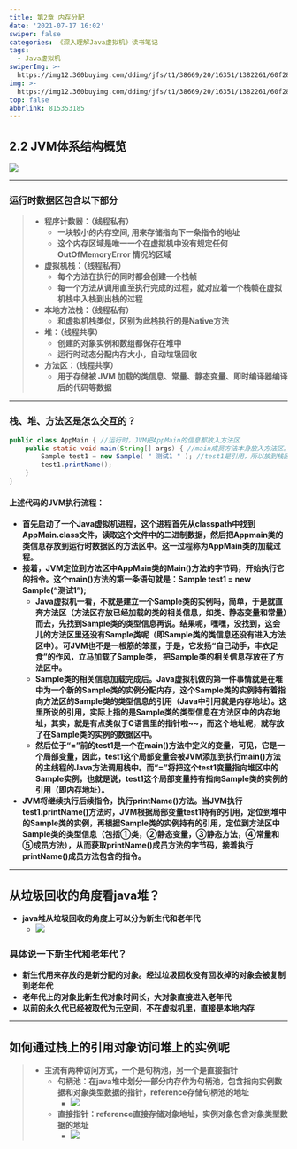 ```yaml
---
title: 第2章 内存分配
date: '2021-07-17 16:02'
swiper: false
categories: 《深入理解Java虚拟机》读书笔记
tags:
  - Java虚拟机
swiperImg: >-
  https://img12.360buyimg.com/ddimg/jfs/t1/38669/20/16351/1382261/60f28f15Ef1cd80b8/c42c1b711f61108c.png
img: >-
  https://img12.360buyimg.com/ddimg/jfs/t1/38669/20/16351/1382261/60f28f15Ef1cd80b8/c42c1b711f61108c.png
top: false
abbrlink: 815353185
---
```


## 2.2 JVM体系结构概览
![](https://img13.360buyimg.com/ddimg/jfs/t1/173588/33/19717/156152/60f17a35Ee1bce496/2e168a5d18d9e86a.jpg)

---

### 运行时数据区包含以下部分
> - **程序计数器：（线程私有）**
>    - **一块较小的内存空间, 用来存储指向下一条指令的地址**
>    - **这个内存区域是唯一一个在虚拟机中没有规定任何 OutOfMemoryError 情况的区域**
> - **虚拟机栈：（线程私有）**
>    - **每个方法在执行的同时都会创建一个栈帧**
>    - **每一个方法从调用直至执行完成的过程，就对应着一个栈帧在虚拟机栈中入栈到出栈的过程**
> - **本地方法栈：（线程私有）**
>    - **和虚拟机栈类似，区别为此栈执行的是Native方法**
> - **堆：（线程共享）**
>    - **创建的对象实例和数组都保存在堆中**
>    - **运行时动态分配内存大小，自动垃圾回收**
> - **方法区：（线程共享）**
>    - **用于存储被 JVM 加载的类信息、常量、静态变量、即时编译器编译后的代码等数据**


---

### 栈、堆、方法区是怎么交互的？
```java
public class AppMain { //运行时，JVM把AppMain的信息都放入方法区    
    public static void main(String[] args) { //main成员方法本身放入方法区。    
        Sample test1 = new Sample( " 测试1 " ); //test1是引用，所以放到栈区里，Sample是对象应该放到堆里         
        test1.printName();    
    }
}
```
#### 上述代码的JVM执行流程：

- **首先启动了一个Java虚拟机进程，这个进程首先从classpath中找到AppMain.class文件，读取这个文件中的二进制数据，然后把Appmain类的类信息存放到运行时数据区的方法区中。这一过程称为AppMain类的加载过程。**
- **接着，JVM定位到方法区中AppMain类的Main()方法的字节码，开始执行它的指令。这个main()方法的第一条语句就是：Sample test1 = new Sample(“测试1”);**
   - **Java虚拟机一看，不就是建立一个Sample类的实例吗，简单，于是就直奔方法区（方法区存放已经加载的类的相关信息，如类、静态变量和常量）而去，先找到Sample类的类型信息再说。结果呢，嘿嘿，没找到，这会儿的方法区里还没有Sample类呢（即Sample类的类信息还没有进入方法区中）。可JVM也不是一根筋的笨蛋，于是，它发扬“自己动手，丰衣足食”的作风，立马加载了Sample类， 把Sample类的相关信息存放在了方法区中。**
   - **Sample类的相关信息加载完成后。Java虚拟机做的第一件事情就是在堆中为一个新的Sample类的实例分配内存，这个Sample类的实例持有着指向方法区的Sample类的类型信息的引用（Java中引用就是内存地址）。这里所说的引用，实际上指的是Sample类的类型信息在方法区中的内存地址，其实，就是有点类似于C语言里的指针啦~~，而这个地址呢，就存放了在Sample类的实例的数据区中。**
   - **然后位于“=”前的test1是一个在main()方法中定义的变量，可见，它是一个局部变量，因此，test1这个局部变量会被JVM添加到执行main()方法的主线程的Java方法调用栈中。而“=”将把这个test1变量指向堆区中的Sample实例，也就是说，test1这个局部变量持有指向Sample类的实例的引用（即内存地址）。**
- **JVM将继续执行后续指令，执行printName()方法。当JVM执行test1.printName()方法时，JVM根据局部变量test1持有的引用，定位到堆中的Sample类的实例，再根据Sample类的实例持有的引用，定位到方法区中Sample类的类型信息（包括①类，②静态变量，③静态方法，④常量和⑤成员方法），从而获取printName()成员方法的字节码，接着执行printName()成员方法包含的指令。**

---

## 从垃圾回收的角度看java堆？

- **java堆从垃圾回收的角度上可以分为新生代和老年代**
   - **![](https://img12.360buyimg.com/ddimg/jfs/t1/172817/23/19826/38200/60f27e1eEb41c1672/5997f348a7e5fef9.jpg)**
### 具体说一下新生代和老年代？

- **新生代用来存放的是新分配的对象。经过垃圾回收没有回收掉的对象会被复制到老年代**
- **老年代上的对象比新生代对象时间长，大对象直接进入老年代**
- **以前的永久代已经被取代为元空间，不在虚拟机里，直接是本地内存**

---

## 如何通过栈上的引用对象访问堆上的实例呢
> - **主流有两种访问方式，一个是句柄池，另一个是直接指针**
>    - **句柄池：在java堆中划分一部分内存作为句柄池，包含指向实例数据和对象类型数据的指针，reference存储句柄池的地址**
>       - ![](https://img13.360buyimg.com/ddimg/jfs/t1/193984/7/13445/63957/60f28159E949248bb/1a210ba372c20357.jpg)
>    - **直接指针：reference直接存储对象地址，实例对象包含对象类型数据的地址**
>       - ![](https://img13.360buyimg.com/ddimg/jfs/t1/172188/22/20053/78857/60f2833cE26949bb1/e6e29c6b872144d2.jpg)
